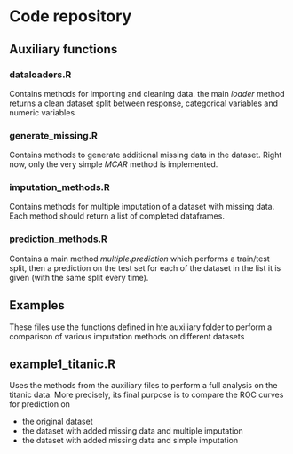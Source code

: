 # Code repository

## Auxiliary functions

### dataloaders.R
Contains methods for importing and cleaning data. the main *loader* method returns a clean dataset split between response, categorical variables and numeric variables

### generate_missing.R
Contains methods to generate additional missing data in the dataset. Right now, only the very simple *MCAR* method is implemented.

### imputation_methods.R
Contains methods for multiple imputation of a dataset with missing data. Each method should return a list of completed dataframes.

### prediction_methods.R
Contains a main method *multiple.prediction* which performs a train/test split, then a prediction on the test set for each of the dataset in the list it is given (with the same split every time).

## Examples

These files use the functions defined in hte auxiliary folder to perform a comparison of various imputation methods on different datasets

## example1_titanic.R
Uses the methods from the auxiliary files to perform a full analysis on the titanic data. More precisely, its final purpose is to compare the ROC curves for prediction on 
- the original dataset
- the dataset with added missing data and multiple imputation
- the dataset with added missing data and simple imputation
